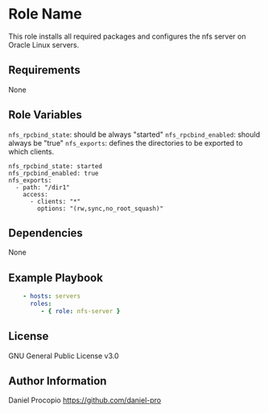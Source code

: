 Role Name
=========

This role installs all required packages and configures the nfs server on Oracle Linux servers.

Requirements
------------

None

Role Variables
--------------

``` nfs_rpcbind_state ```:  should be always "started"
``` nfs_rpcbind_enabled ```: should always be "true"
``` nfs_exports ```: defines the directories to be exported to which clients. 


```
nfs_rpcbind_state: started
nfs_rpcbind_enabled: true
nfs_exports:
  - path: "/dir1"
    access:
      - clients: "*"
        options: "(rw,sync,no_root_squash)"
```

Dependencies
------------

None

Example Playbook
----------------

```yaml
    - hosts: servers
      roles:
         - { role: nfs-server }
```

License
-------

GNU General Public License v3.0


Author Information
------------------

Daniel Procopio https://github.com/daniel-pro